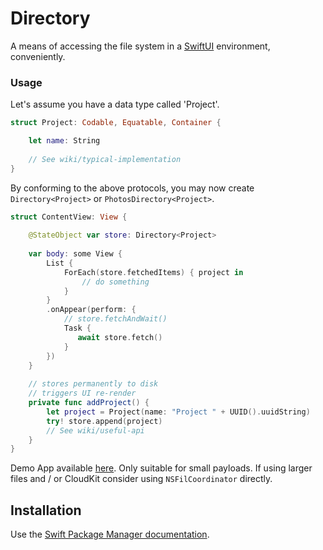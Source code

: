 # Directory

A means of accessing the file system in a [SwiftUI](https://developer.apple.com/xcode/swiftui/) environment, conveniently.

### Usage

Let's assume you have a data type called 'Project'.

```swift
struct Project: Codable, Equatable, Container {

    let name: String
    
    // See wiki/typical-implementation
}
```

By conforming to the above protocols, you may now create `Directory<Project>` or `PhotosDirectory<Project>`.

```swift
struct ContentView: View {
    
    @StateObject var store: Directory<Project>
    
    var body: some View {
        List {
            ForEach(store.fetchedItems) { project in
                // do something
            }
        }
        .onAppear(perform: {
            // store.fetchAndWait()
            Task {
               await store.fetch()
            }
        })
    }
        
    // stores permanently to disk
    // triggers UI re-render
    private func addProject() {
        let project = Project(name: "Project " + UUID().uuidString)
        try! store.append(project)
        // See wiki/useful-api
    }
}
```

Demo App available [here](https://github.com/nashysolutions/Projects).
Only suitable for small payloads. If using larger files and / or CloudKit consider using `NSFilCoordinator` directly.

## Installation

Use the [Swift Package Manager documentation](https://github.com/apple/swift-package-manager/tree/master/Documentation). 
